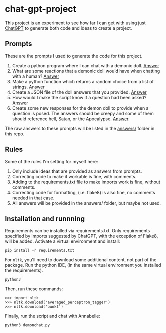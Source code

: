 # chat-gpt-project

This project is an experiment to see how far I can get with using just [ChatGPT](https://chat.openai.com/chat) to generate both code and ideas to create a project.

## Prompts

These are the prompts I used to generate the code for this project.

1. Create a python program where I can chat with a demonic doll. [Answer](answers/answer1.md)
2. What are some reactions that a demonic doll would have when chatting with a human? [Answer](answers/answer2.md)
3. Make a python function which returns a random choice from a list of strings. [Answer](answers/answer3.md)
4. Create a JSON file of the doll answers that you provided. [Answer](answers/answer4.md)
5. How would I make the script know if a question had been asked? [Answer](answers/answer5.md)
6. Create some new responses for the demon doll to provide when a question is posed. The answers should be creepy and some of them should reference hell, Satan, or the Apocalypse. [Answer](answers/answer6.md)

The raw answers to these prompts will be listed in the [answers/](answers/) folder in this repo.

## Rules

Some of the rules I'm setting for myself here:

1. Only include ideas that are provided as answers from prompts.
2. Correcting code to make it workable is fine, with comments.
3. Adding to the requirements.txt file to make imports work is fine, without comments. 
4. Correcting code for formatting, (i.e. flake8) is also fine, no comments needed in that case.
5. All answers will be provided in the answers/ folder, but maybe not used.


## Installation and runnning

Requirements can be installed via requirements.txt. Only requirements specified by imports suggested
by ChatGPT, with the exception of Flake8, will be added. Activate a virtual environment and install:

```
pip install -r requirements.txt
```

For `nltk`, you'll need to download some additional content, not part of the package. 
Run the python IDE, (in the same virtual environment you installed the requirements).

```
python3
```
Then, run these commands:

```
>>> import nltk
>>> nltk.download('averaged_perceptron_tagger')
>>> nltk.download('punkt')
```

Finally, run the script and chat with Annabelle:

```
python3 demonchat.py
```

